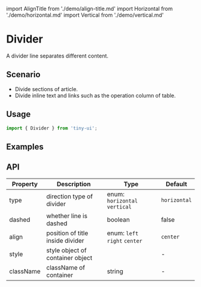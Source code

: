 import AlignTitle from './demo/align-title.md'
import Horizontal from './demo/horizontal.md'
import Vertical from './demo/vertical.md'

# Divider

A divider line separates different content.

## Scenario

- Divide sections of article.
- Divide inline text and links such as the operation column of table.

## Usage

```jsx
import { Divider } from 'tiny-ui';
```

## Examples

<layout>
  <column>
    <Horizontal/>
    <Vertical/>
  </column>
  <column>
    <AlignTitle/>
  </column>
</layout>

## API

| Property  | Description                      | Type                          | Default      |
| --------- | -------------------------------- | ----------------------------- | ------------ |
| type      | direction type of divider        | enum: `horizontal` `vertical` | `horizontal` |
| dashed    | whether line is dashed           | boolean                       | false        |
| align     | position of title inside divider | enum: `left` `right` `center` | `center`     |
| style	    | style object of container	object |                               | -            |
| className	| className of container           | string                        | -            |
